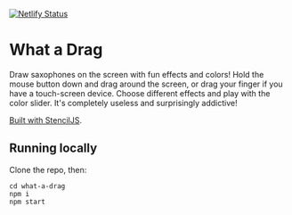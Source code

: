 [![Netlify Status](https://api.netlify.com/api/v1/badges/81e39ba8-a086-47a6-8627-2ab29097c778/deploy-status)](https://app.netlify.com/sites/what-a-drag/deploys)

# What a Drag

Draw saxophones on the screen with fun effects and colors! Hold the mouse button down and drag around the screen, or drag your finger if you have a touch-screen device. Choose different effects and play with the color slider. It's completely useless and surprisingly addictive!

[Built with StencilJS](https://stenciljs.com/).

## Running locally

Clone the repo, then:

```
cd what-a-drag
npm i
npm start
```
